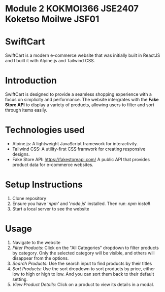 # Module 2 KOKMOI366 JSE2407 Koketso Moilwe JSF01
# SwiftCart

SwiftCart is a modern e-commerce website that was initially built in ReactJS and I built it with Alpine.js and Tailwind CSS. 

# Introduction

SwiftCart is designed to provide a seamless shopping experience with a focus on simplicity and performance. The website intergrates with the **Fake Store API** to display a variety of products, allowing users to filter and sort through items easily. 

# Technologies used

* Alpine.js: A lightweight JavaScript framework for interactivity.
* Tailwind CSS: A utility-first CSS framwork for creating responsive designs.
* Fake Store API: https://fakestoreapi.com/ A public API that provides product data for e-commerce websites.

# Setup Instructions 

1. Clone repository
2. Ensure you have '*npm*' and '*node.js*' installed. Then run: *npm install*
3. Start a local server to see the website

# Usage

1. Navigate to the website
2. *Filter Products*: Click on the "All Categories" dropdown to filter products by category. Only the selected category will be visible, and others will disappear from the options.
3. *Search Products:* Use the search input to find products by their titles
4. *Sort Products*: Use the sort dropdown to sort products by price, either low to high or high to low. And you can sort them back to their default setting.
5. *View Product Details*: Click on a product to view its details in a modal. 

 
